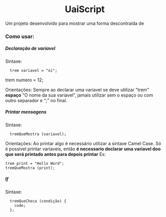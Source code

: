 <h1 align="center" >UaiScript</h1>

<p> Um projeto desenvolvido para mostrar uma forma descontraída de  </p>

<h3>Como usar:</h3>

<h5>Declaração de variavel</h5>

Sintaxe:
```console
  trem variavel = "oi";
```
  trem numero = 12;

Orientações: 
  Sempre ao declarar uma variavel se deve utilizar "trem" **espaço** "O nome da sua variavel", jamais utilizar sem o espaço ou com outro separador e ";" no final.

<h5>Printar mensagens</h5>

Sintaxe:
```console
  tremQueMostra (variavel);
```
Orientações:
  Ao printar algo é necessário utilizar a sintaxe Camel Case. Só é possivel printar variaveis, então **é necessario declarar uma variavel doo que será printado antes para depois printar**
Ex: 
  ```console
  trem print = "Hello Word";
  tremQueMostra (print);
  ```
<h5>If</h5>

Sintaxe:
```console
  tremQueCheca (condição) {
    code;
  };

```